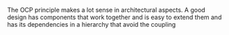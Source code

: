 The OCP principle makes a lot sense in architectural aspects. A good design has components that work together and is easy to extend them and has its dependencies in a hierarchy that avoid the coupling